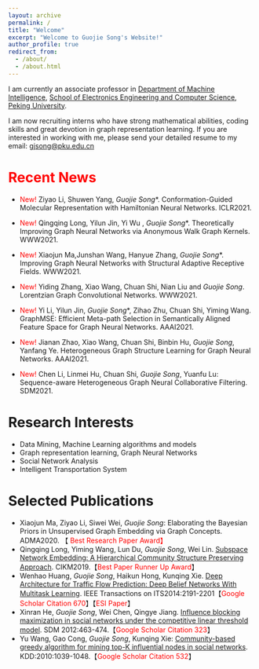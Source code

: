 ```yaml
---
layout: archive
permalink: /
title: "Welcome"
excerpt: "Welcome to Guojie Song's Website!"
author_profile: true
redirect_from: 
  - /about/
  - /about.html
---
```


I am currently an associate professor in [Department of Machine Intelligence](https://www.cis.pku.edu.cn), [School of Electronics Engineering and Computer Science](https://eecs.pku.edu.cn), [Peking University](https://www.pku.edu.cn). 

I am now recruiting interns who have strong mathematical abilities, coding skills  and great devotion in  graph representation learning. If you are interested in working with me, please send your detailed resume to my email: [gjsong@pku.edu.cn](mailto:gjsong@pku.edu.cn)


<span style='color:red'>Recent News</span>
======
- <span style="color:red">New!</span> Ziyao Li, Shuwen Yang, *Guojie Song**. Conformation-Guided Molecular Representation with Hamiltonian Neural Networks. ICLR2021.

- <span style="color:red">New!</span> 	Qingqing Long, Yilun Jin, Yi Wu , *Guojie Song**. Theoretically Improving Graph Neural Networks via Anonymous Walk Graph Kernels. WWW2021.

- <span style="color:red">New!</span> 	Xiaojun Ma,Junshan Wang, Hanyue Zhang, *Guojie Song**. Improving Graph Neural Networks with Structural Adaptive Receptive Fields. WWW2021.

- <span style="color:red">New!</span>	Yiding Zhang, Xiao Wang, Chuan Shi, Nian Liu and *Guojie Song*. Lorentzian Graph Convolutional Networks. WWW2021.

- <span style="color:red">New!</span> Yi Li, Yilun Jin, *Guojie Song**, Zihao Zhu, Chuan Shi, Yiming Wang. GraphMSE: Efficient Meta-path Selection in Semantically Aligned Feature Space for Graph Neural Networks. AAAI2021.

- <span style="color:red">New!</span>	Jianan Zhao, Xiao Wang, Chuan Shi, Binbin Hu, *Guojie Song*, Yanfang Ye. Heterogeneous Graph Structure Learning for Graph Neural Networks. AAAI2021.

- <span style="color:red">New!</span>	Chen Li, Linmei Hu, Chuan Shi, *Guojie Song*, Yuanfu Lu: Sequence-aware Heterogeneous Graph Neural Collaborative Filtering. SDM2021.



Research Interests
======
- Data Mining,  Machine Learning algorithms and models
- Graph representation learning, Graph Neural Networks
- Social Network Analysis
- Intelligent Transportation System

Selected Publications
======
- Xiaojun Ma, Ziyao Li, Siwei Wei, *Guojie Song*: Elaborating the Bayesian Priors in Unsupervised Graph Embedding via Graph Concepts. ADMA2020. 【<span style="color:red"> Best Research Paper Award】
- Qingqing Long, Yiming Wang, Lun Du, *Guojie Song*, Wei Lin. [Subspace Network Embedding: A Hierarchical Community Structure Preserving Approach](https://dl.acm.org/citation.cfm?doid=3357384.3357947). CIKM2019.【<span style="color:red">Best Paper Runner Up Award</span>】
- Wenhao Huang, *Guojie Song*, Haikun Hong, Kunqing Xie. [Deep Architecture for Traffic Flow Prediction: Deep Belief Networks With Multitask Learning](https://ieeexplore.ieee.org/document/6786503/). IEEE Transactions on ITS2014:2191-2201【<span style="color:red">Google Scholar Citation 670</span>】【<span style="color:red">ESI Paper</span>】
-  Xinran He, *Guojie Song*, Wei Chen, Qingye Jiang. [Influence blocking maximization in social networks under the competitive linear threshold model](https://arxiv.org/abs/1110.4723). SDM 2012:463-474.【<span style="color:red">Google Scholar Citation 323</span>】
- Yu Wang, Gao Cong, *Guojie Song*, Kunqing Xie: [Community-based greedy algorithm for mining top-K influential nodes in social networks](https://dl.acm.org/citation.cfm?doid=1835804.1835935). KDD:2010:1039-1048.【<span style="color:red">Google Scholar Citation 532</span>】

